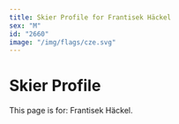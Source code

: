 ```yaml
---
title: Skier Profile for Frantisek Häckel
sex: "M"
id: "2660"
image: "/img/flags/cze.svg" 
---
```


# Skier Profile

This page is for: Frantisek Häckel.
    